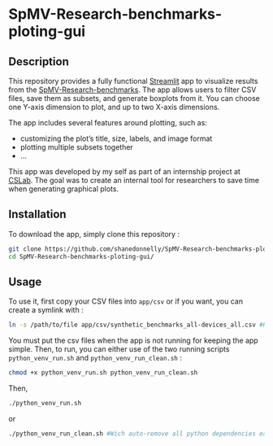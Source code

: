 # SpMV-Research-benchmarks-ploting-gui
## Description
This repository provides a fully functional [Streamlit](https://streamlit.io/) app to visualize results from the [SpMV-Research-benchmarks](https://github.com/pmpakos/SpMV-Research-benchmarks). The app allows users to filter CSV files, save them as subsets, and generate boxplots from it. You can choose one Y-axis dimension to plot, and up to two X-axis dimensions. 

The app includes several features around plotting, such as:
- customizing the plot’s title, size, labels, and image format  
- plotting multiple subsets together  
- ...

This app was developed by my self as part of an internship project at [CSLab](http://www.cslab.ntua.gr/). The goal was to create an internal tool for researchers to save time when generating graphical plots.

## Installation
To download the app, simply clone this repository : 
```bash
git clone https://github.com/shanedonnelly/SpMV-Research-benchmarks-ploting-gui.git
cd SpMV-Research-benchmarks-ploting-gui/
```
## Usage
To use it, first copy your CSV files into `app/csv`  or if you want, you can create a symlink with : 
```bash
ln -s /path/to/file app/csv/synthetic_benchmarks_all-devices_all.csv #Rename with the corresponding file name
```
You must put the csv files when the app is not running for keeping the app simple. 
Then, to run, you can either use of the two running scripts `python_venv_run.sh` and `python_venv_run_clean.sh` : 

```bash
chmod +x python_venv_run.sh python_venv_run_clean.sh
```
Then, 
```bash 
./python_venv_run.sh
```
or 
```bash 
./python_venv_run_clean.sh #Wich auto-remove all python dependencies each time to save storage
```